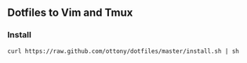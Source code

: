 ## Dotfiles to Vim and Tmux

### Install

```
curl https://raw.github.com/ottony/dotfiles/master/install.sh | sh
```
